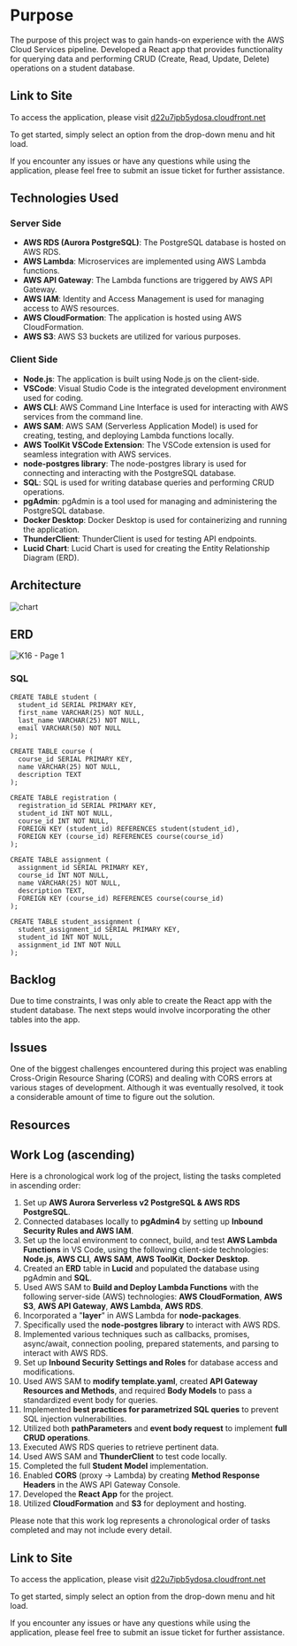 # Purpose

The purpose of this project was to gain hands-on experience with the AWS Cloud Services pipeline. Developed a React app that provides functionality for querying data and performing CRUD (Create, Read, Update, Delete) operations on a student database.

## Link to Site

To access the application, please visit [d22u7ipb5ydosa.cloudfront.net](d22u7ipb5ydosa.cloudfront.net)

To get started, simply select an option from the drop-down menu and hit load.

If you encounter any issues or have any questions while using the application, please feel free to submit an issue ticket for further assistance.

## Technologies Used

### Server Side

- **AWS RDS (Aurora PostgreSQL)**: The PostgreSQL database is hosted on AWS RDS.
- **AWS Lambda**: Microservices are implemented using AWS Lambda functions.
- **AWS API Gateway**: The Lambda functions are triggered by AWS API Gateway.
- **AWS IAM**: Identity and Access Management is used for managing access to AWS resources.
- **AWS CloudFormation**: The application is hosted using AWS CloudFormation.
- **AWS S3**: AWS S3 buckets are utilized for various purposes.

### Client Side

- **Node.js**: The application is built using Node.js on the client-side.
- **VSCode**: Visual Studio Code is the integrated development environment used for coding.
- **AWS CLI**: AWS Command Line Interface is used for interacting with AWS services from the command line.
- **AWS SAM**: AWS SAM (Serverless Application Model) is used for creating, testing, and deploying Lambda functions locally.
- **AWS ToolKit VSCode Extension**: The VSCode extension is used for seamless integration with AWS services.
- **node-postgres library**: The node-postgres library is used for connecting and interacting with the PostgreSQL database.
- **SQL**: SQL is used for writing database queries and performing CRUD operations.
- **pgAdmin**: pgAdmin is a tool used for managing and administering the PostgreSQL database.
- **Docker Desktop**: Docker Desktop is used for containerizing and running the application.
- **ThunderClient**: ThunderClient is used for testing API endpoints.
- **Lucid Chart**: Lucid Chart is used for creating the Entity Relationship Diagram (ERD).

## Architecture
![chart](https://github.com/sparklingwaterlemon/K16-Demo/assets/105463926/5bf82985-d94f-41bf-839c-8255d5954e8f)

## ERD
![K16 - Page 1](https://github.com/sparklingwaterlemon/K16-Demo/assets/105463926/89810dad-d206-4ef8-b942-6e5a07a359a4)

### SQL
```
CREATE TABLE student (
  student_id SERIAL PRIMARY KEY,
  first_name VARCHAR(25) NOT NULL,
  last_name VARCHAR(25) NOT NULL,
  email VARCHAR(50) NOT NULL
);

CREATE TABLE course (
  course_id SERIAL PRIMARY KEY,
  name VARCHAR(25) NOT NULL,
  description TEXT
);

CREATE TABLE registration (
  registration_id SERIAL PRIMARY KEY,
  student_id INT NOT NULL,
  course_id INT NOT NULL,
  FOREIGN KEY (student_id) REFERENCES student(student_id),
  FOREIGN KEY (course_id) REFERENCES course(course_id)
);

CREATE TABLE assignment (
  assignment_id SERIAL PRIMARY KEY,
  course_id INT NOT NULL,
  name VARCHAR(25) NOT NULL,
  description TEXT,
  FOREIGN KEY (course_id) REFERENCES course(course_id)
);

CREATE TABLE student_assignment (
  student_assignment_id SERIAL PRIMARY KEY,
  student_id INT NOT NULL,
  assignment_id INT NOT NULL
);
```

## Backlog
Due to time constraints, I was only able to create the React app with the student database. The next steps would involve incorporating the other tables into the app.

## Issues
One of the biggest challenges encountered during this project was enabling Cross-Origin Resource Sharing (CORS) and dealing with CORS errors at various stages of development. Although it was eventually resolved, it took a considerable amount of time to figure out the solution.

## Resources


## Work Log (ascending)

Here is a chronological work log of the project, listing the tasks completed in ascending order:

1. Set up **AWS Aurora Serverless v2 PostgreSQL & AWS RDS PostgreSQL**.
2. Connected databases locally to **pgAdmin4** by setting up **Inbound Security Rules and AWS IAM**.
3. Set up the local environment to connect, build, and test **AWS Lambda Functions** in VS Code, using the following client-side technologies: **Node.js**, **AWS CLI**, **AWS SAM**, **AWS ToolKit**, **Docker Desktop**.
4. Created an **ERD** table in **Lucid** and populated the database using pgAdmin and **SQL**.
5. Used AWS SAM to **Build and Deploy Lambda Functions** with the following server-side (AWS) technologies: **AWS CloudFormation**, **AWS S3**, **AWS API Gateway**, **AWS Lambda**, **AWS RDS**.
6. Incorporated a "**layer**" in AWS Lambda for **node-packages**.
7. Specifically used the **node-postgres library** to interact with AWS RDS.
8. Implemented various techniques such as callbacks, promises, async/await, connection pooling, prepared statements, and parsing to interact with AWS RDS.
9. Set up **Inbound Security Settings and Roles** for database access and modifications.
10. Used AWS SAM to **modify template.yaml**, created **API Gateway Resources and Methods**, and required **Body Models** to pass a standardized event body for queries.
11. Implemented **best practices for parametrized SQL queries** to prevent SQL injection vulnerabilities.
12. Utilized both **pathParameters** and **event body request** to implement **full CRUD operations**.
13. Executed AWS RDS queries to retrieve pertinent data.
14. Used AWS SAM and **ThunderClient** to test code locally.
15. Completed the full **Student Model** implementation.
16. Enabled **CORS** (proxy -> Lambda) by creating **Method Response Headers** in the AWS API Gateway Console.
17. Developed the **React App** for the project.
18. Utilized **CloudFormation** and **S3** for deployment and hosting.

Please note that this work log represents a chronological order of tasks completed and may not include every detail.

## Link to Site

To access the application, please visit [d22u7ipb5ydosa.cloudfront.net](d22u7ipb5ydosa.cloudfront.net)

To get started, simply select an option from the drop-down menu and hit load.

If you encounter any issues or have any questions while using the application, please feel free to submit an issue ticket for further assistance.

